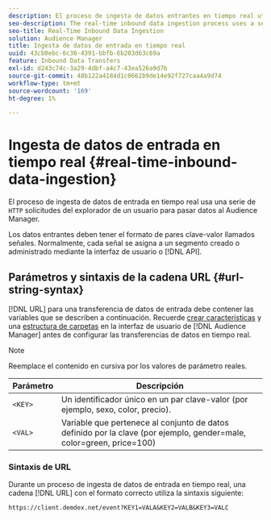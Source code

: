```yaml
---
description: El proceso de ingesta de datos entrantes en tiempo real utiliza una serie de solicitudes HTTP desde el explorador de un usuario para pasar datos al Audience Manager.
seo-description: The real-time inbound data ingestion process uses a series of HTTP requests from a user's browser to pass in data to Audience Manager.
seo-title: Real-Time Inbound Data Ingestion
solution: Audience Manager
title: Ingesta de datos de entrada en tiempo real
uuid: 43cb0ebc-6c36-4391-bbfb-6b203d63c69a
feature: Inbound Data Transfers
exl-id: d243c74c-3a29-4dbf-a4c7-43ea526a9d7b
source-git-commit: 48b122a4184d1c0662b9de14e92f727caa4a9d74
workflow-type: tm+mt
source-wordcount: '169'
ht-degree: 1%

---
```


# Ingesta de datos de entrada en tiempo real {#real-time-inbound-data-ingestion}

El proceso de ingesta de datos de entrada en tiempo real usa una serie de `HTTP` solicitudes del explorador de un usuario para pasar datos al Audience Manager.

<!-- c_rt_inbound_real_time.xml -->

Los datos entrantes deben tener el formato de pares clave-valor llamados señales. Normalmente, cada señal se asigna a un segmento creado o administrado mediante la interfaz de usuario o [!DNL API].

## Parámetros y sintaxis de la cadena URL {#url-string-syntax}

[!DNL URL] para una transferencia de datos de entrada debe contener las variables que se describen a continuación. Recuerde [crear características](../../../features/traits/create-onboarded-rule-based-traits.md) y una [estructura de carpetas](../../../features/traits/trait-storage.md#create-trait-storage-folder) en la interfaz de usuario de [!DNL Audience Manager] antes de configurar las transferencias de datos en tiempo real.

>[!NOTE]
>
>Reemplace el contenido en cursiva por los valores de parámetro reales.

| Parámetro | Descripción |
|---|---|
| `<KEY>` | Un identificador único en un par clave-valor (por ejemplo, sexo, color, precio). |
| `<VAL>` | Variable que pertenece al conjunto de datos definido por la clave (por ejemplo, gender=male, color=green, price=100) |

### Sintaxis de URL

Durante un proceso de ingesta de datos de entrada en tiempo real, una cadena [!DNL URL] con el formato correcto utiliza la sintaxis siguiente:

```
https://client.demdex.net/event?KEY1=VALA&KEY2=VALB&KEY3=VALC
```
